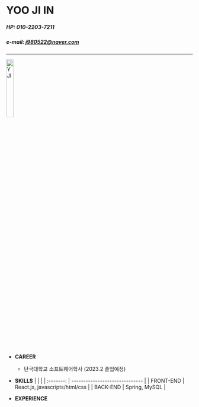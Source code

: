 # YOO JI IN

##### HP: 010-2203-7211
##### e-mail: j980522@naver.com

---

 <img src="./main_img.JPG" width="20%" height="20%" title="main_img" alt="YJI"></img>

- **CAREER**

  - 단국대학교 소프트웨어학사 (2023.2 졸업예정)

- **SKILLS**
  | | |
  | :-------: | ------------------------------ |
  | FRONT-END | React.js, javascripts/html/css |
  | BACK-END  | Spring, MySQL                  |

- **EXPERIENCE**
